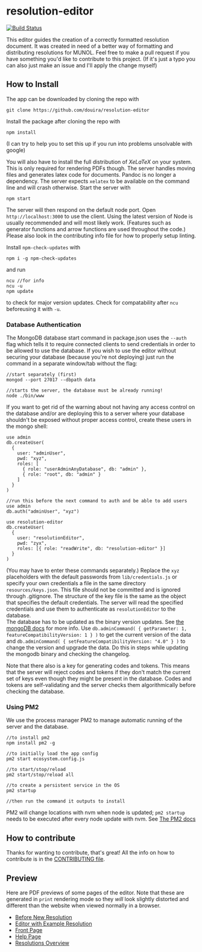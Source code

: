 # resolution-editor
[![Build Status](https://travis-ci.org/douira/resolution-editor.svg?branch=master)](https://travis-ci.org/douira/resolution-editor)

This editor guides the creation of a correctly formatted resolution document. It was created in need of a better way of formatting and distributing resolutions for MUNOL.
Feel free to make a pull request if you have something you'd like to contribute to this project. (If it's just a typo you can also just make an issue and I'll apply the change myself)

## How to Install
The app can be downloaded by cloning the repo with
```
git clone https://github.com/douira/resolution-editor
``` 
Install the package after cloning the repo with
```
npm install
```
(I can try to help you to set this up if you run into problems unsolvable with google)  

You will also have to install the full distribution of _XeLaTeX_ on your system. This is only required for rendering PDFs though. The server handles moving files and generates latex code for documents. Pandoc is no longer a dependency. The server expects `xelatex` to be available on the command line and will crash otherwise. Start the server with
```
npm start
```
The server will then respond on the default node port. Open `http://localhost:3000` to use the client. Using the latest version of Node is usually recommended and will most likely work. (Features such as generator functions and arrow functions are used throughout the code.)
Please also look in the contributing info file for how to properly setup linting.

Install `npm-check-updates` with
```
npm i -g npm-check-updates
```
and run
```
ncu //for info
ncu -u
npm update
```
to check for major version updates. Check for compatability after `ncu` beforeusing it with `-u`.

### Database Authentication
The MongoDB database start command in package.json uses the `--auth` flag which tells it to require connected clients to send credentials in order to be allowed to use the database. If you wish to use the editor without securing your database (because you're not deploying) just run the command in a separate window/tab without the flag:
```
//start separately (first)
mongod --port 27017 --dbpath data

//starts the server, the database must be already running!
node ./bin/www
```

If you want to get rid of the warning about not having any access control on the database and/or are deploying this to a server where your database shouldn't be exposed without proper access control, create these users in the mongo shell:
```
use admin
db.createUser(
  {
    user: "adminUser",
    pwd: "xyz",
    roles: [
      { role: "userAdminAnyDatabase", db: "admin" },
      { role: "root", db: "admin" }
    ]
  }
)

//run this before the next command to auth and be able to add users
use admin
db.auth("adminUser", "xyz")

use resolution-editor
db.createUser(
  {
    user: "resolutionEditor",
    pwd: "zyx",
    roles: [{ role: "readWrite", db: "resolution-editor" }]
  }
)
```
(You may have to enter these commands separately.) Replace the `xyz` placeholders with the default passwords from `lib/credentials.js` or specify your own credentials a file in the same directory `resources/keys.json`. This file should not be committed and is ignored through .gitignore. The structure of the key file is the same as the object that specifies the default credentials. The server will read the specified credentials and use them to authenticate as `resolutionEditor` to the database.  
The database has to be updated as the binary version updates. See [the mongoDB docs](https://docs.mongodb.com/manual/release-notes/4.0-upgrade-standalone/) for more info. Use `db.adminCommand( { getParameter: 1, featureCompatibilityVersion: 1 } )` to get the current version of the data and `db.adminCommand( { setFeatureCompatibilityVersion: "4.0" } )` to change the version and upgrade the data. Do this in steps while updating the mongodb binary and checking the changelog.

Note that there also is a key for generating codes and tokens. This means that the server will reject codes and tokens if they don't match the current set of keys even though they might be present in the database. Codes and tokens are self-validating and the server checks them algorithmically before checking the database.

### Using PM2
We use the process manager PM2 to manage automatic running of the server and the database.
```
//to install pm2
npm install pm2 -g

//to initially load the app config
pm2 start ecosystem.config.js

//to start/stop/reload
pm2 start/stop/reload all

//to create a persistent service in the OS
pm2 startup

//then run the command it outputs to install
```
PM2 will change locations with nvm when node is updated; `pm2 startup` needs to be executed after every node update with nvm. See [The PM2 docs](http://pm2.keymetrics.io/docs/usage/startup/)

## How to contribute
Thanks for wanting to contribute, that's great! All the info on how to contribute is in the [CONTRIBUTING file](https://github.com/douira/resolution-editor/edit/meta/CONTRIBUTING.md).

## Preview
Here are PDF previews of some pages of the editor. Note that these are generated in `print` rendering mode so they *will* look slightly distorted and different than the website when viewed normally in a browser.
- [Before New Resolution](https://github.com/douira/resolution-editor/blob/master/previews/Before%20New%20Resolution.pdf)
- [Editor with Example Resolution](https://github.com/douira/resolution-editor/blob/master/previews/Editor%20with%20Example%20Resolution.pdf)
- [Front Page](https://github.com/douira/resolution-editor/blob/master/previews/Front%20Page.pdf)
- [Help Page](https://github.com/douira/resolution-editor/blob/master/previews/Help%20Page.pdf)
- [Resolutions Overview](https://github.com/douira/resolution-editor/blob/master/previews/Resolutions%20Overview.pdf)
